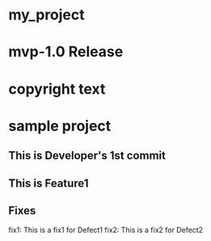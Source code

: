 # my_project

# mvp-1.0 Release
# copyright text

# sample project

## This is Developer's 1st commit

## This is Feature1

## Fixes
fix1: This is a fix1 for Defect1
fix2: This is a fix2 for Defect2
